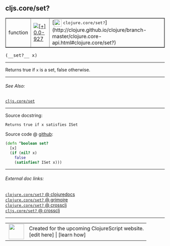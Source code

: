 ## cljs.core/set?



 <table border="1">
<tr>
<td>function</td>
<td><a href="https://github.com/cljsinfo/cljs-api-docs/tree/0.0-927"><img valign="middle" alt="[+] 0.0-927" title="Added in 0.0-927" src="https://img.shields.io/badge/+-0.0--927-lightgrey.svg"></a> </td>
<td>
[<img height="24px" valign="middle" src="http://i.imgur.com/1GjPKvB.png"> <samp>clojure.core/set?</samp>](http://clojure.github.io/clojure/branch-master/clojure.core-api.html#clojure.core/set?)
</td>
</tr>
</table>


 <samp>
(__set?__ x)<br>
</samp>

---

Returns true if `x` is a set, false otherwise.



---


###### See Also:

[`cljs.core/set`](../cljs.core/set.md)<br>

---


Source docstring:

```
Returns true if x satisfies ISet
```


Source code @ [github](https://github.com/clojure/clojurescript/blob/r1503/src/cljs/cljs/core.cljs#L917-L922):

```clj
(defn ^boolean set?
  [x]
  (if (nil? x)
    false
    (satisfies? ISet x)))
```

<!--
Repo - tag - source tree - lines:

 <pre>
clojurescript @ r1503
└── src
    └── cljs
        └── cljs
            └── <ins>[core.cljs:917-922](https://github.com/clojure/clojurescript/blob/r1503/src/cljs/cljs/core.cljs#L917-L922)</ins>
</pre>

-->

---



###### External doc links:

[`clojure.core/set?` @ clojuredocs](http://clojuredocs.org/clojure.core/set_q)<br>
[`clojure.core/set?` @ grimoire](http://conj.io/store/v1/org.clojure/clojure/1.7.0-beta3/clj/clojure.core/set%3F/)<br>
[`clojure.core/set?` @ crossclj](http://crossclj.info/fun/clojure.core/set%3F.html)<br>
[`cljs.core/set?` @ crossclj](http://crossclj.info/fun/cljs.core.cljs/set%3F.html)<br>

---

 <table>
<tr><td>
<img valign="middle" align="right" width="48px" src="http://i.imgur.com/Hi20huC.png">
</td><td>
Created for the upcoming ClojureScript website.<br>
[edit here] | [learn how]
</td></tr></table>

[edit here]:https://github.com/cljsinfo/cljs-api-docs/blob/master/cljsdoc/cljs.core/setQMARK.cljsdoc
[learn how]:https://github.com/cljsinfo/cljs-api-docs/wiki/cljsdoc-files

<!--

This information was too distracting to show to readers, but I'll leave it
commented here since it is helpful to:

- pretty-print the data used to generate this document
- and show how to retrieve that data



The API data for this symbol:

```clj
{:description "Returns true if `x` is a set, false otherwise.",
 :return-type boolean,
 :ns "cljs.core",
 :name "set?",
 :signature ["[x]"],
 :history [["+" "0.0-927"]],
 :type "function",
 :related ["cljs.core/set"],
 :full-name-encode "cljs.core/setQMARK",
 :source {:code "(defn ^boolean set?\n  [x]\n  (if (nil? x)\n    false\n    (satisfies? ISet x)))",
          :title "Source code",
          :repo "clojurescript",
          :tag "r1503",
          :filename "src/cljs/cljs/core.cljs",
          :lines [917 922]},
 :full-name "cljs.core/set?",
 :clj-symbol "clojure.core/set?",
 :docstring "Returns true if x satisfies ISet"}

```

Retrieve the API data for this symbol:

```clj
;; from Clojure REPL
(require '[clojure.edn :as edn])
(-> (slurp "https://raw.githubusercontent.com/cljsinfo/cljs-api-docs/catalog/cljs-api.edn")
    (edn/read-string)
    (get-in [:symbols "cljs.core/set?"]))
```

-->
